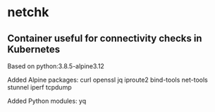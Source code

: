 # netchk

## Container useful for connectivity checks in Kubernetes

Based on python:3.8.5-alpine3.12

Added Alpine packages: curl openssl jq iproute2 bind-tools net-tools stunnel iperf tcpdump

Added Python modules: yq
